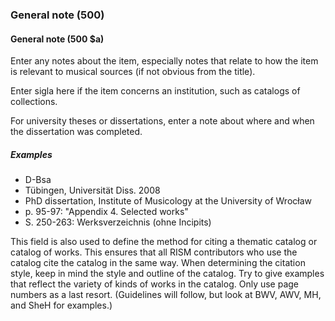 ### General note (500)

#### General note (500 $a)

Enter any notes about the item, especially notes that relate to how the item is relevant to musical sources (if not obvious from the title).

Enter sigla here if the item concerns an institution, such as catalogs of collections.

For university theses or dissertations, enter a note about where and when the dissertation was completed.

##### Examples

- D-Bsa
- Tübingen, Universität Diss. 2008
- PhD dissertation, Institute of Musicology at the University of Wrocław
- p. 95-97: "Appendix 4. Selected works"
- S. 250-263: Werksverzeichnis (ohne Incipits)

This field is also used to define the method for citing a thematic catalog or catalog of works. This ensures that all RISM contributors who use the catalog cite the catalog in the same way. When determining the citation style, keep in mind the style and outline of the catalog. Try to give examples that reflect the variety of kinds of works in the catalog. Only use page numbers as a last resort. (Guidelines will follow, but look at BWV, AWV, MH, and SheH for examples.)
